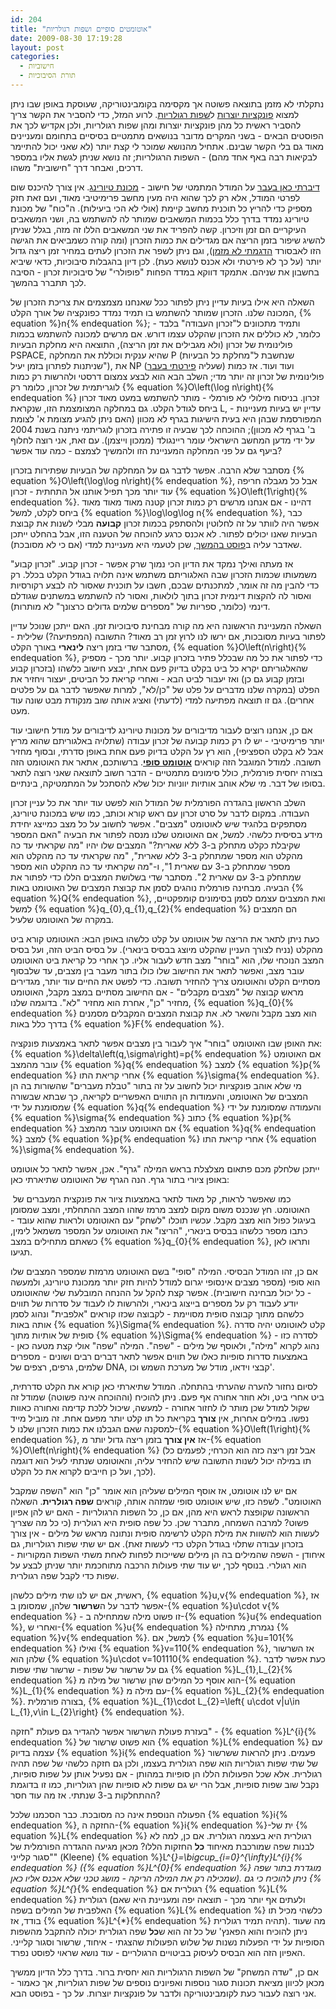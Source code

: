 ```yaml
---
id: 204
title: "אוטומטים סופיים ושפות רגולריות"
date: 2009-08-30 17:19:28
layout: post
categories: 
  - חישוביות
  - תורת הסיבוכיות
---
```

נתקלתי לא מזמן בתוצאה פשוטה אך מקסימה בקומבינטוריקה, שעוסקת באופן שבו ניתן למצוא <a href="http://he.wikipedia.org/wiki/%D7%A4%D7%95%D7%A0%D7%A7%D7%A6%D7%99%D7%94_%D7%99%D7%95%D7%A6%D7%A8%D7%AA">פונקציות יוצרות</a> ל<a href="http://he.wikipedia.org/wiki/%D7%A9%D7%A4%D7%94_%D7%A8%D7%92%D7%95%D7%9C%D7%A8%D7%99%D7%AA">שפות רגולריות</a>. לרוע המזל, כדי להסביר את הקשר צריך להסביר ראשית כל מהן פונקציות יוצרות ומהן שפות רגולריות, ולכן אקדיש לכך את הפוסטים הבאים - בשני המקרים מדובר בנושאים מתמטיים בסיסיים בתחומם ומעניינים מאוד גם בלי הקשר שבינם. אתחיל מהנושא שמוכר לי קצת יותר (לא שאני יכול להתיימר לבקיאות רבה באף אחד מהם) - השפות הרגולריות; זה נושא שניתן לגשת אליו במספר דרכים, ואבחר דרך "חישובית" משהו.

<a href="http://www.gadial.net/2007/09/23/turing_machine/">דיברתי כאן בעבר</a> על המודל המתמטי של חישוב - <a href="http://he.wikipedia.org/wiki/%D7%9E%D7%9B%D7%95%D7%A0%D7%AA_%D7%98%D7%99%D7%95%D7%A8%D7%99%D7%A0%D7%92">מכונת טיורינג</a>. אין צורך להיכנס שום לפרטי המודל, אלא רק לכך שהוא היה מעין מחשב פרימיטיבי מאוד, ועם זאת חזק מספיק כדי להריץ כל תוכנית מחשב קיימת (אולי לא הכי ביעילות). ה"כוח" של מכונת טיורינג נמדד בדרך כלל בכמות המשאבים שמותר לה להשתמש בה, ושני המשאבים העיקריים הם זמן וזיכרון. קשה להפריד את שני המשאבים הללו זה מזה, בגלל שניתן להשיג שיפור בזמן הריצה אם מגדילים את כמות הזכרון (ומה קורה כשמביאים את הגישה הזו לאבסורד <a href="http://www.gadial.net/2009/07/22/bad_math_rsa/">הדגמתי לא מזמן</a>), וגם ניתן לשפר את הזכרון לעתים במחיר זמן ריצה גדול יותר (על כך לא פירטתי ולא אכנס לנושא כעת). לכן דיון בהגבלות סיבוכיות, כדאי שיביא בחשבון את שניהם. אתמקד דווקא במדד הפחות "פופולרי" של סיבוכיות זכרון - הסיבה לכך תתברר בהמשך.

השאלה היא אילו בעיות עדיין ניתן לפתור ככל שאנחנו מצמצמים את צריכת הזכרון של המכונה שלנו. הזכרון שמותר להשתמש בו תמיד נמדד כפונקציה של אורך הקלט, {% equation %}n{% endequation %}; ותמיד מתכוונים ל"זכרון העבודה" בלבד - כלומר, לא כוללים את הזכרון שהקלט עצמו דורש. אם מרשים למכונה להשתמש בכמות פולינומית של זכרון (ולא מגבילים את זמן הריצה), התוצאה היא מחלקת הבעיות PSPACE, שהיא ענקית וכוללת את המחלקה P (שנחשבת ל"מחלקת כל הבעיות שניתנות לפתרון בזמן יעיל"), את NP (שעליה <a href="http://www.gadial.net/2007/12/16/np_haystack/">פירטתי בעבר</a>) ועוד ועוד. אז כמות פולינומית של זכרון זה יותר מדי; השלב הבא הוא לבצע צמצום דרסטי ולהרשות רק כמות לוגריתמית של זכרון, כלומר רק {% equation %}O\left(\log n\right){% endequation %} זכרון. בניסוח מילולי לא פורמלי - מותר להשתמש במעט מאוד זכרון ביחס לגודל הקלט. גם במחלקה המצומצמת הזו, שנקראת L, עדיין יש בעיות מעניינות - המפורסמת שבהן היא בעית הישיגות בגרף לא מכוון (האם ניתן להגיע מצומת א' לצומת ב' בגרף לא מכוון); ההוכחה לכך שבעיה זו פתירה בזכרון לוגריתמי ניתנה בשנת 2004 על ידי מדען המחשב הישראלי עומר ריינגולד (ממכון וייצמן). עם זאת, אני רוצה לחלוף ביעף גם על פני המחלקה המעניינת הזו ולהמשיך לצמצם - כמה עוד אפשר?

מסתבר שלא הרבה. אפשר לדבר גם על המחלקה של הבעיות שפתירות בזכרון {% equation %}O\left(\log\log n\right){% endequation %}, אבל כל מגבלה חריפה עוד יותר מכך תפיל אותנו אל התחתית - זכרון {% equation %}O\left(1\right){% endequation %}. דהיינו - אם אנחנו מרשים רק כמות זכרון קטנה מאוד מאוד מאוד ביחס לקלט, למשל {% equation %}\log\log\log n{% endequation %}, כבר אפשר היה לוותר על זה לחלוטין ולהסתפק בכמות זכרון <strong>קבועה</strong> מבלי לשנות את קבוצת הבעיות שאנו יכולים לפתור. לא אכנס כרגע להוכחה של הטענה הזו, אבל בהחלט ייתכן שאדבר עליה ב<a href="http://www.gadial.net/2009/10/04/sub_loglog_space_is_constant/">פוסט בהמשך</a>, שכן לטעמי היא מעניינת למדי (אם כי לא מסובכת).

אז מעתה ואילך נמקד את הדיון הכי נמוך שרק אפשר - זכרון קבוע. "זכרון קבוע" משמעותו שכמות הזכרון שבה האלגוריתם משתמש אינה תלויה בגודל הקלט בכלל. רק כדי להבין מה זה אומר, למתכנתים שבכם, חשבו על תוכנית שאסור לה לבצע רקורסיות ואסור לה להקצות דינמית זכרון בתוך לולאות, ואסור לה להשתמש במשתנים שגודלם דינמי (כלומר, ספריות של "מספרים שלמים גדולים כרצונך" לא מותרות).

השאלה המעניינת הראשונה היא מה קורה מבחינת סיבוכיות זמן. האם ייתכן שנוכל עדיין לפתור בעיות מסובכות, אם ירשו לנו לרוץ זמן רב מאוד? התשובה (המפתיעה?) שלילית - מסתבר שדי בזמן ריצה <strong>לינארי</strong> באורך הקלט, {% equation %}O\left(n\right){% endequation %}, כדי לפתור את כל מה שבכלל פתיר בזכרון קבוע. יותר מכך - מספיק שהאלגוריתם יקרא כל ביט בקלט בדיוק פעם אחת, יבצע חישוב כלשהו (בזכרון קבוע ובזמן קבוע גם כן) ואז יעבור לביט הבא - ואחרי קריאת כל הביטים, יעצור ויחזיר את הפלט (במקרה שלנו מדברים על פלט של "כן/לא", למרות שאפשר לדבר גם על פלטים אחרים). גם זו תוצאה מפתיעה למדי (לדעתי) ואציג אותה שוב מנקודת מבט שונה עוד מעט.

אם כן, אנחנו רוצים לעבור מדיבורים על מכונות טיורינג לדיבורים על מודל חישובי עוד יותר פרימיטיבי - יש לו רק כמות קבועה של זכרון עבודה (שתלויה באלגוריתם שהוא מריץ אבל לא בקלט הספציפי), הוא רץ על הקלט בדיוק פעם אחת באופן סדרתי, ובסוף מחזיר תשובה. למודל המוגבל הזה קוראים <strong><a href="http://he.wikipedia.org/wiki/%D7%90%D7%95%D7%98%D7%95%D7%9E%D7%98_%D7%A1%D7%95%D7%A4%D7%99">אוטומט סופי</a></strong>. ברשותכם, אתאר את האוטומט הזה בצורה יחסית פורמלית, כולל סימונים מתמטיים - הדבר חשוב לתוצאה שאני רוצה לתאר בסופו של דבר. מי שלא אוהב אותיות יווניות יכול שלא להסתכל על המתמטיקה, בינתיים.

השלב הראשון בהגדרה הפורמלית של המודל הוא לפשט עוד יותר את כל עניין זכרון העבודה. במקום לדבר על סרט זכרון עם ראש קורא וכותב, כמו שיש במכונת טיורינג, מסתפקים בלהגיד שיש לאוטומט "מצבים". אפשר לחשוב על כל מצב כמייצג יחידת מידע בסיסית כלשהי. למשל, אם האוטומט שלנו מנסה לפתור את הבעיה "האם המספר שקיבלת כקלט מתחלק ב-3 ללא שארית?" המצבים שלו יהיו "מה שקראתי עד כה מהקלט הוא מספר שמתחלק ב-3 ללא שארית", "מה שקראתי עד כה מהקלט הוא מספר שמתחלק ב-3 עם שארית 1", ו-"מה שקראתי עד כה מהקלט הוא מספר שמתחלק ב-3 עם שארית 2". מסתבר שדי בשלושת המצבים הללו כדי לפתור את הבעיה. מבחינה פורמלית נוהגים לסמן את קבוצת המצבים של האוטומט באות {% equation %}Q{% endequation %}, ואת המצבים עצמם לסמן בסימונים קומפקטיים, למשל {% equation %}q_{0},q_{1},q_{2}{% endequation %} הם המצבים במקרה של האוטומט שלעיל.

כעת ניתן לתאר את הריצה של אוטומט על קלט כלשהו באופן הבא: האוטומט קורא ביט מהקלט (נניח לצורך העניין שהקלט מיוצג בבסיס בינארי). על בסיס הביט הזה, ועל בסיס המצב הנוכחי שלו, הוא "בוחר" מצב חדש לעבור אליו. כך אחרי כל קריאת ביט האוטומט עובר מצב, ואפשר לתאר את החישוב שלו כולו בתור מעבר בין מצבים, עד שלבסוף מסתיים הקלט והאוטומט צריך להחזיר תשובה. כדי לפשט את החיים עוד יותר, מגדירים מראש קבוצה של "מצבים מקבלים" - אם החישוב מסתיים במצב מקבל, האוטומט מחזיר "כן", אחרת הוא מחזיר "לא". בדוגמה שלנו, {% equation %}q_{0}{% endequation %} הוא מצב מקבל והשאר לא. את קבוצת המצבים המקבלים מסמנים בדרך כלל באות {% equation %}F{% endequation %}.

את האופן שבו האוטומט "בוחר" איך לעבור בין מצבים אפשר לתאר באמצעות פונקציה: {% equation %}\delta\left(q,\sigma\right)=p{% endequation %} אם האוטומט עובר מהמצב {% equation %}q{% endequation %} למצב {% equation %}p{% endequation %} אחרי קריאת התו {% equation %}\sigma{% endequation %}. מי שלא אוהב פונקציות יכול לחשוב על זה בתור "טבלת מעברים" שהשורות בה הן המצבים של האוטומט, והעמודות הן התווים האפשריים לקריאה, כך שבתא שבשורה שמסומנת על ידי {% equation %}q{% endequation %} והעמודה שמסומנת על ידי {% equation %}\sigma{% endequation %} כתוב {% equation %}p{% endequation %} אם האוטומט עובר מהמצב {% equation %}q{% endequation %} למצב {% equation %}p{% endequation %} אחרי קריאת התו {% equation %}\sigma{% endequation %}.

ייתכן שלחלק מכם פתאום מצלצלת בראש המילה "גרף". אכן, אפשר לתאר כל אוטומט באופן ציורי בתור גרף. הנה הגרף של האוטומט שתיארתי כאן:

<img src="{{site.baseurl}}{{site.post_images}}/2009/08/automata.png" alt=""/>
כמו שאפשר לראות, קל מאוד לתאר באמצעות ציור את פונקצית המעברים של האוטומט. חץ שנכנס משום מקום למצב מרמז שזהו המצב ההתחלתי, ומצב שמסומן בעיגול כפול הוא מצב מקבל. עכשיו תוכלו "לשחק" עם האוטומט ולראות שהוא עובד - כתבו מספר כלשהו בבסיס בינארי, "הריצו" את האוטומט על המספר משמאל לימין, כשאתם מתחילים במצב {% equation %}q_{0}{% endequation %}, ותראו לאן תגיעו.

אם כן, זהו המודל הבסיסי. המילה "סופי" בשם האוטומט מרמזת שמספר המצבים שלו הוא סופי (מספר מצבים אינסופי יגרום למודל להיות חזק יותר ממכונת טיורינג, ולמעשה - כל יכול מבחינה חישובית). אפשר קצת להקל על ההנחה המובלעת שלי שהאוטומט יודע לעבוד רק על מספרים בייצוג בינארי, ולהרשות לו לעבוד על סדרות של תווים כלשהם מתוך קבוצה סופית מסויימת - לקבוצה שכזו קוראים "אלפבית" ונהוג לסמן אותה באות {% equation %}\Sigma{% endequation %}. קלט לאוטומט יהיה סדרה סופית של אותיות מתוך {% equation %}\Sigma{% endequation %} - לסדרה כזו נהוג לקרוא "מילה", ולאוסף של מילים - "שפה". המילה "שפה" אולי קצת מטעה כאן - באמצעות סדרות סופיות כאלו של תווים אפשר לתאר דברים רבים ושונים - מספרים שלמים, גרפים, רצפים של DNA, קבצי וידאו, מודל של מערכת השמש וכו'.

לסיום נחזור להערה שהערתי בהתחלה. המודל שתיארתי כאן קורא את הקלט סדרתית, ביט אחרי ביט, ולא חוזר אחורה אף פעם. ניתן להוכיח (וההוכחה אינה פשוטה) שמודל זה שקול למודל שכן מותר לו לחזור אחורה - למעשה, שיכול ללכת קדימה ואחורה כאוות נפשו. במילים אחרות, אין <strong>צורך</strong> בקריאת כל תו קלט יותר מפעם אחת. זה מוביל מייד למסקנה שאם הגבלנו את כמות הזכרון שלנו ל-{% equation %}O\left(1\right){% endequation %}, אז <strong>אין צורך</strong> בזמן ריצה גדול יותר מ-{% equation %}O\left(n\right){% endequation %} (אבל זמן ריצה כזה הוא הכרחי; לפעמים כל תו במילה יכול לשנות התשובה שיש להחזיר עליה, והאוטומט שנתתי לעיל הוא דוגמה לכך, ועל כן חייבים לקרוא את כל הקלט).

אם יש לנו אוטומט, אז אוסף המילים שעליהן הוא אומר "כן" הוא "השפה שמקבל האוטומט". לשפה כזו, שיש אוטומט סופי שמזהה אותה, קוראים <strong>שפה רגולרית</strong>. השאלה הראשונה שקופצת לראש היא מהן, אם כן, כל השפות הרגולריות - האם יש להן אפיון פשוט? למרבה השמחה, מתברר שכן. כל שפה סופית היא רגולרית (כי כל מה שצריך לעשות הוא להשוות את מילת הקלט לרשימה סופית ונתונה מראש של מילים - אין צורך בזכרון עבודה שתלוי בגודל הקלט כדי לעשות זאת). אם יש שתי שפות רגולריות, גם איחודן - השפה שהמילים בה הן מילים ששייכות לפחות לאחת משתי השפות המקוריות - הוא רגולרי. בנוסף לכך, יש עוד שתי פעולות הרכבה מתוחכמת יותר שניתן לבצע על שפות כדי לקבל שפה רגולרית.

ראשית, אם יש לנו שתי מילים כלשהן, {% equation %}u,v{% endequation %}, אז אפשר לדבר על ה<strong>שרשור</strong> שלהן, שמסומן ב-{% equation %}u\cdot v{% endequation %} - זו פשוט מילה שמתחילה ב-{% equation %}u{% endequation %}, ואחרי ש-{% equation %}u{% endequation %} נגמרת, מתחילה {% equation %}v{% endequation %}. למשל, אם {% equation %}u=101{% endequation %} ואילו {% equation %}v=110{% endequation %}, אז השרשור שלהן הוא {% equation %}u\cdot v=101110{% endequation %}. כעת אפשר לדבר גם על שרשור של שפות - שרשור שתי שפות {% equation %}L_{1},L_{2}{% endequation %} הוא אוסף כל המילים שהן שרשור של מילה מ-{% equation %}L_{1}{% endequation %} עם מילה מ-{% equation %}L_{2}{% endequation %}. בצורה פורמלית, {% equation %}L_{1}\cdot L_{2}=\left\{ u\cdot v|u\in L_{1},v\in L_{2}\right\} {% endequation %}.

בעזרת פעולת השרשור אפשר להגדיר גם פעולת "חזקה" - {% equation %}L^{i}{% endequation %} הוא פשוט שרשור של {% equation %}L{% endequation %} עם עצמה בדיוק {% equation %}i{% endequation %} פעמים. ניתן להראות ששרשור של שתי שפות רגולריות הוא שפה רגולרית בעצמו, ולכן גם חזקה כלשהי של שפה תהיה רגולרית. אלא שכל הפעולות הללו הן סופיות במהותן - אם נפעיל אותן על שפות סופיות, נקבל שוב שפות סופיות, אבל הרי יש גם שפות לא סופיות שהן רגולריות, כמו זו בדוגמת ההתחלקות ב-3 שנתתי. אז מה עוד חסר?

הפעולה הנוספת אינה כה מסובכת. כבר הסכמנו שלכל {% equation %}i{% endequation %}, החזקה ה-{% equation %}i{% endequation %}-ית של {% equation %}L{% endequation %} רגולרית היא בעצמה רגולרית. אם כן, למה לא לבנות שפה שמורכבת מאיחוד <strong>כל</strong> החזקות הללו? מכאן מגיעה ההגדרה הפורמלית של "סגור קלייני" (Kleene) {% equation %}L^{*}=\bigcup_{i=0}^{\infty}L^{i}{% endequation %} ({% equation %}L^{0}{% endequation %} מוגדרת בתור שפה שמכילה רק את המילה הריקה - מושג טכני שלא אכנס אליו כאן). ניתן להוכיח כי גם {% equation %}L^{*}{% endequation %} רגולרית אם {% equation %}L{% endequation %} רגולרית (ולעתים אף יותר מכך - תוצאה יפה ומעניינת היא שאם האלפבית של המילים בשפה {% equation %}L{% endequation %} כלשהי מכיל תו בודד, אז {% equation %}L^{*}{% endequation %} תהיה תמיד רגולרית). מה שעוד ניתן להוכיח והוא הפאנץ' של כל זה הוא ש<strong>כל</strong> שפה רגולרית יכולה להתקבל מהשפות הסופיות על ידי הפעלות נשנות של שלוש הפעולות שהצגתי - איחוד, שרשור וסגור קלייני. האפיון הזה הוא הבסיס לעיסוק בביטויים הרגולריים - עוד נושא שראוי לפוסט נפרד.

אם כן, "שדה המשחק" של השפות הרגולריות הוא יחסית ברור. בדרך כלל הדיון ממשיך מכאן לכיוון מציאת תכונות סגור נוספות ואפיונים נוספים של שפות רגולריות, אך כאמור - אני רוצה לעבור כעת לקומבינטוריקה ולדבר על פונקציות יוצרות. על כך - בפוסט הבא.
